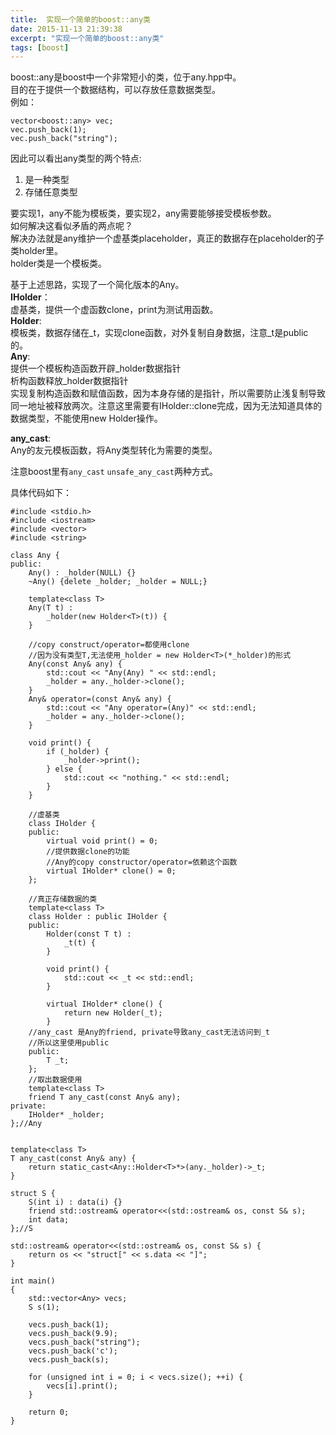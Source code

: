 ```yaml
---
title:  实现一个简单的boost::any类
date: 2015-11-13 21:39:38
excerpt: "实现一个简单的boost::any类"
tags: [boost]
---
```



boost::any是boost中一个非常短小的类，位于any.hpp中。  
目的在于提供一个数据结构，可以存放任意数据类型。  
例如：

```
vector<boost::any> vec;
vec.push_back(1);
vec.push_back("string");
```


<!--more-->


因此可以看出any类型的两个特点:  
1. 是一种类型  
2. 存储任意类型  

要实现1，any不能为模板类，要实现2，any需要能够接受模板参数。  
如何解决这看似矛盾的两点呢？  
解决办法就是any维护一个虚基类placeholder，真正的数据存在placeholder的子类holder里。  
holder类是一个模板类。

基于上述思路，实现了一个简化版本的Any。  
__IHolder__：  
虚基类，提供一个虚函数clone，print为测试用函数。  
__Holder__:  
模板类，数据存储在\_t，实现clone函数，对外复制自身数据，注意\_t是public的。  
__Any__:  
提供一个模板构造函数开辟\_holder数据指针  
析构函数释放\_holder数据指针  
实现复制构造函数和赋值函数，因为本身存储的是指针，所以需要防止浅复制导致同一地址被释放两次。注意这里需要有IHolder::clone完成，因为无法知道具体的数据类型，不能使用new Holder<T>操作。  

__any\_cast__:   
Any的友元模板函数，将Any类型转化为需要的类型。

注意boost里有`any_cast` `unsafe_any_cast`两种方式。  

具体代码如下：

```
#include <stdio.h>
#include <iostream>
#include <vector>
#include <string>

class Any {
public:
    Any() : _holder(NULL) {}
    ~Any() {delete _holder; _holder = NULL;}

    template<class T>
    Any(T t) :
        _holder(new Holder<T>(t)) {
    }

    //copy construct/operator=都使用clone
    //因为没有类型T,无法使用_holder = new Holder<T>(*_holder)的形式
    Any(const Any& any) {
        std::cout << "Any(Any) " << std::endl;
        _holder = any._holder->clone();
    }
    Any& operator=(const Any& any) {
        std::cout << "Any operator=(Any)" << std::endl;
        _holder = any._holder->clone();
    }

    void print() {
        if (_holder) {
            _holder->print();
        } else {
            std::cout << "nothing." << std::endl;
        }
    }

    //虚基类
    class IHolder {
    public:
        virtual void print() = 0;
        //提供数据clone的功能
        //Any的copy constructor/operator=依赖这个函数
        virtual IHolder* clone() = 0;
    };

    //真正存储数据的类
    template<class T>
    class Holder : public IHolder {
    public:
        Holder(const T t) :
            _t(t) {
        }

        void print() {
            std::cout << _t << std::endl;
        }

        virtual IHolder* clone() {
            return new Holder(_t);
        }
    //any_cast 是Any的friend, private导致any_cast无法访问到_t
    //所以这里使用public
    public:
        T _t;
    };
    //取出数据使用
    template<class T>
    friend T any_cast(const Any& any);
private:
    IHolder* _holder;
};//Any


template<class T>
T any_cast(const Any& any) {
    return static_cast<Any::Holder<T>*>(any._holder)->_t;
}

struct S {
    S(int i) : data(i) {}
    friend std::ostream& operator<<(std::ostream& os, const S& s);
    int data;
};//S

std::ostream& operator<<(std::ostream& os, const S& s) {
    return os << "struct[" << s.data << "]";
}

int main()
{
    std::vector<Any> vecs;
    S s(1);

    vecs.push_back(1);
    vecs.push_back(9.9);
    vecs.push_back("string");
    vecs.push_back('c');
    vecs.push_back(s);

    for (unsigned int i = 0; i < vecs.size(); ++i) {
        vecs[i].print();
    }

    return 0;
}

```

